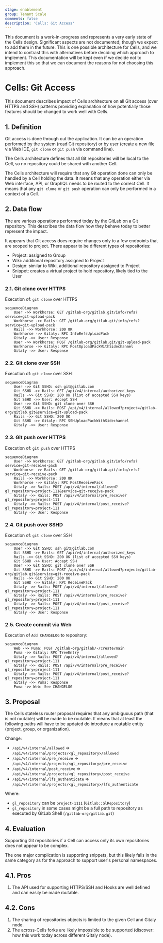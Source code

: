 ```yaml
---
stage: enablement
group: Tenant Scale
comments: false
description: 'Cells: Git Access'
---
```


This document is a work-in-progress and represents a very early state of the
Cells design. Significant aspects are not documented, though we expect to add
them in the future. This is one possible architecture for Cells, and we intend to
contrast this with alternatives before deciding which approach to implement.
This documentation will be kept even if we decide not to implement this so that
we can document the reasons for not choosing this approach.

# Cells: Git Access

This document describes impact of Cells architecture on all Git access (over HTTPS and SSH)
patterns providing explanation of how potentially those features should be changed
to work well with Cells.

## 1. Definition

Git access is done through out the application. It can be an operation performed by the system
(read Git repository) or by user (create a new file via Web IDE, `git clone` or `git push` via command line).

The Cells architecture defines that all Git repositories will be local to the Cell,
so no repository could be shared with another Cell.

The Cells architecture will require that any Git operation done can only be handled by a Cell holding
the data. It means that any operation either via Web interface, API, or GraphQL needs to be routed
to the correct Cell. It means that any `git clone` or `git push` operation can only be performed
in a context of a Cell.

## 2. Data flow

The are various operations performed today by the GitLab on a Git repository. This describes
the data flow how they behave today to better represent the impact.

It appears that Git access does require changes only to a few endpoints that are scoped to project.
There appear to be different types of repositories:

- Project: assigned to Group
- Wiki: additional repository assigned to Project
- Design: similar to Wiki, additional repository assigned to Project
- Snippet: creates a virtual project to hold repository, likely tied to the User

### 2.1. Git clone over HTTPS

Execution of: `git clone` over HTTPS

```mermaid
sequenceDiagram
    User ->> Workhorse: GET /gitlab-org/gitlab.git/info/refs?service=git-upload-pack
    Workhorse ->> Rails: GET /gitlab-org/gitlab.git/info/refs?service=git-upload-pack
    Rails ->> Workhorse: 200 OK
    Workhorse ->> Gitaly: RPC InfoRefsUploadPack
    Gitaly ->> User: Response
    User ->> Workhorse: POST /gitlab-org/gitlab.git/git-upload-pack
    Workhorse ->> Gitaly: RPC PostUploadPackWithSidechannel
    Gitaly ->> User: Response
```

### 2.2. Git clone over SSH

Execution of: `git clone` over SSH

```mermaid
sequenceDiagram
    User ->> Git SSHD: ssh git@gitlab.com
    Git SSHD ->> Rails: GET /api/v4/internal/authorized_keys
    Rails ->> Git SSHD: 200 OK (list of accepted SSH keys)
    Git SSHD ->> User: Accept SSH
    User ->> Git SSHD: git clone over SSH
    Git SSHD ->> Rails: POST /api/v4/internal/allowed?project=/gitlab-org/gitlab.git&service=git-upload-pack
    Rails ->> Git SSHD: 200 OK
    Git SSHD ->> Gitaly: RPC SSHUploadPackWithSidechannel
    Gitaly ->> User: Response
```

### 2.3. Git push over HTTPS

Execution of: `git push` over HTTPS

```mermaid
sequenceDiagram
    User ->> Workhorse: GET /gitlab-org/gitlab.git/info/refs?service=git-receive-pack
    Workhorse ->> Rails: GET /gitlab-org/gitlab.git/info/refs?service=git-receive-pack
    Rails ->> Workhorse: 200 OK
    Workhorse ->> Gitaly: RPC PostReceivePack
    Gitaly ->> Rails: POST /api/v4/internal/allowed?gl_repository=project-111&service=git-receive-pack
    Gitaly ->> Rails: POST /api/v4/internal/pre_receive?gl_repository=project-111
    Gitaly ->> Rails: POST /api/v4/internal/post_receive?gl_repository=project-111
    Gitaly ->> User: Response
```

### 2.4. Git push over SSHD

Execution of: `git clone` over SSH

```mermaid
sequenceDiagram
    User ->> Git SSHD: ssh git@gitlab.com
    Git SSHD ->> Rails: GET /api/v4/internal/authorized_keys
    Rails ->> Git SSHD: 200 OK (list of accepted SSH keys)
    Git SSHD ->> User: Accept SSH
    User ->> Git SSHD: git clone over SSH
    Git SSHD ->> Rails: POST /api/v4/internal/allowed?project=/gitlab-org/gitlab.git&service=git-receive-pack
    Rails ->> Git SSHD: 200 OK
    Git SSHD ->> Gitaly: RPC ReceivePack
    Gitaly ->> Rails: POST /api/v4/internal/allowed?gl_repository=project-111
    Gitaly ->> Rails: POST /api/v4/internal/pre_receive?gl_repository=project-111
    Gitaly ->> Rails: POST /api/v4/internal/post_receive?gl_repository=project-111
    Gitaly ->> User: Response
```

### 2.5. Create commit via Web

Execution of `Add CHANGELOG` to repository:

```mermaid
sequenceDiagram
    Web ->> Puma: POST /gitlab-org/gitlab/-/create/main
    Puma ->> Gitaly: RPC TreeEntry
    Gitaly ->> Rails: POST /api/v4/internal/allowed?gl_repository=project-111
    Gitaly ->> Rails: POST /api/v4/internal/pre_receive?gl_repository=project-111
    Gitaly ->> Rails: POST /api/v4/internal/post_receive?gl_repository=project-111
    Gitaly ->> Puma: Response
    Puma ->> Web: See CHANGELOG
```

## 3. Proposal

The Cells stateless router proposal requires that any ambiguous path (that is not routable)
will be made to be routable. It means that at least the following paths will have to be updated
do introduce a routable entity (project, group, or organization).

Change:

- `/api/v4/internal/allowed` => `/api/v4/internal/projects/<gl_repository>/allowed`
- `/api/v4/internal/pre_receive` => `/api/v4/internal/projects/<gl_repository>/pre_receive`
- `/api/v4/internal/post_receive` => `/api/v4/internal/projects/<gl_repository>/post_receive`
- `/api/v4/internal/lfs_authenticate` => `/api/v4/internal/projects/<gl_repository>/lfs_authenticate`

Where:

- `gl_repository` can be `project-1111` (`Gitlab::GlRepository`)
- `gl_repository` in some cases might be a full path to repository as executed by GitLab Shell (`/gitlab-org/gitlab.git`)

## 4. Evaluation

Supporting Git repositories if a Cell can access only its own repositories does not appear to be complex.

The one major complication is supporting snippets, but this likely falls in the same category as for the approach
to support user's personal namespaces.

## 4.1. Pros

1. The API used for supporting HTTPS/SSH and Hooks are well defined and can easily be made routable.

## 4.2. Cons

1. The sharing of repositories objects is limited to the given Cell and Gitaly node.
1. The across-Cells forks are likely impossible to be supported (discover: how this work today across different Gitaly node).
